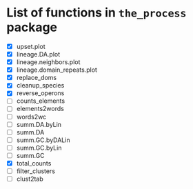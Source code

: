 # List of functions in `the_process` package

- [x] upset.plot
- [x] lineage.DA.plot
- [x] lineage.neighbors.plot
- [x] lineage.domain_repeats.plot
- [x] replace_doms
- [x] cleanup_species
- [x] reverse_operons
- [ ] counts_elements
- [ ] elements2words
- [ ] words2wc
- [ ] summ.DA.byLin
- [ ] summ.DA
- [ ] summ.GC.byDALin
- [ ] summ.GC.byLin
- [ ] summ.GC
- [x] total_counts
- [ ] filter_clusters
- [ ] clust2tab
